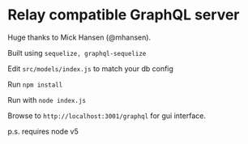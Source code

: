 Relay compatible GraphQL server
===

Huge thanks to Mick Hansen (@mhansen).

Built using `sequelize, graphql-sequelize`


Edit `src/models/index.js` to match your db config

Run `npm install`

Run with `node index.js`

Browse to `http://localhost:3001/graphql` for gui interface.

p.s. requires node v5
